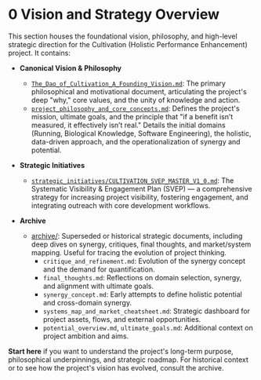 # 0 Vision and Strategy Overview

This section houses the foundational vision, philosophy, and high-level strategic direction for the Cultivation (Holistic Performance Enhancement) project. It contains:

- **Canonical Vision & Philosophy**
  - [`The_Dao_of_Cultivation_A_Founding_Vision.md`](The_Dao_of_Cultivation_A_Founding_Vision.md): The primary philosophical and motivational document, articulating the project's deep "why," core values, and the unity of knowledge and action.
  - [`project_philosophy_and_core_concepts.md`](project_philosophy_and_core_concepts.md): Defines the project's mission, ultimate goals, and the principle that "if a benefit isn’t measured, it effectively isn’t real." Details the initial domains (Running, Biological Knowledge, Software Engineering), the holistic, data-driven approach, and the operationalization of synergy and potential.

- **Strategic Initiatives**
  - [`strategic_initiatives/CULTIVATION_SVEP_MASTER_V1_0.md`](strategic_initiatives/CULTIVATION_SVEP_MASTER_V1_0.md): The Systematic Visibility & Engagement Plan (SVEP) — a comprehensive strategy for increasing project visibility, fostering engagement, and integrating outreach with core development workflows.

- **Archive**
  - [archive/](archive/README.md): Superseded or historical strategic documents, including deep dives on synergy, critiques, final thoughts, and market/system mapping. Useful for tracing the evolution of project thinking.
    - `critique_and_refinement.md`: Evolution of the synergy concept and the demand for quantification.
    - `final_thoughts.md`: Reflections on domain selection, synergy, and alignment with ultimate goals.
    - `synergy_concept.md`: Early attempts to define holistic potential and cross-domain synergy.
    - `systems_map_and_market_cheatsheet.md`: Strategic dashboard for project assets, flows, and external opportunities.
    - `potential_overview.md`, `ultimate_goals.md`: Additional context on project ambition and aims.

**Start here** if you want to understand the project's long-term purpose, philosophical underpinnings, and strategic roadmap. For historical context or to see how the project's vision has evolved, consult the archive.
